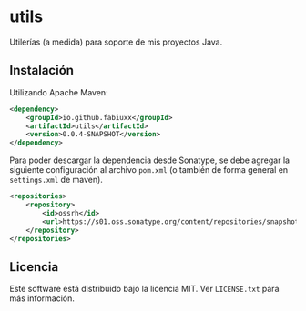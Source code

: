 # utils
Utilerías (a medida) para soporte de mis proyectos Java.

## Instalación
Utilizando Apache Maven:

```xml
<dependency>
    <groupId>io.github.fabiuxx</groupId>
    <artifactId>utils</artifactId>
    <version>0.0.4-SNAPSHOT</version>
</dependency>
```

Para poder descargar la dependencia desde Sonatype, se debe agregar la siguiente configuración al archivo `pom.xml` (o también de forma general en `settings.xml` de maven).

```xml
<repositories>
    <repository>
        <id>ossrh</id>
        <url>https://s01.oss.sonatype.org/content/repositories/snapshots</url>
    </repository>
</repositories>
```

## Licencia
Este software está distribuido bajo la licencia MIT. Ver `LICENSE.txt` para más información.